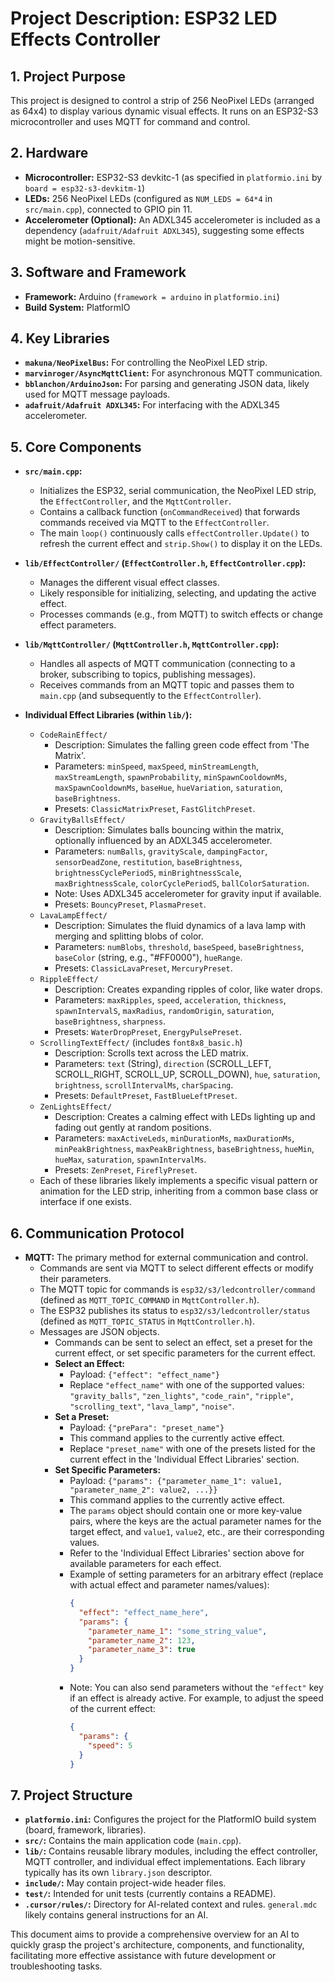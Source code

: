 # Project Description: ESP32 LED Effects Controller

## 1. Project Purpose

This project is designed to control a strip of 256 NeoPixel LEDs (arranged as 64x4) to display various dynamic visual effects. It runs on an ESP32-S3 microcontroller and uses MQTT for command and control.

## 2. Hardware

*   **Microcontroller:** ESP32-S3 devkitc-1 (as specified in `platformio.ini` by `board = esp32-s3-devkitm-1`)
*   **LEDs:** 256 NeoPixel LEDs (configured as `NUM_LEDS = 64*4` in `src/main.cpp`), connected to GPIO pin 11.
*   **Accelerometer (Optional):** An ADXL345 accelerometer is included as a dependency (`adafruit/Adafruit ADXL345`), suggesting some effects might be motion-sensitive.

## 3. Software and Framework

*   **Framework:** Arduino (`framework = arduino` in `platformio.ini`)
*   **Build System:** PlatformIO

## 4. Key Libraries

*   **`makuna/NeoPixelBus`:** For controlling the NeoPixel LED strip.
*   **`marvinroger/AsyncMqttClient`:** For asynchronous MQTT communication.
*   **`bblanchon/ArduinoJson`:** For parsing and generating JSON data, likely used for MQTT message payloads.
*   **`adafruit/Adafruit ADXL345`:** For interfacing with the ADXL345 accelerometer.

## 5. Core Components

*   **`src/main.cpp`:**
    *   Initializes the ESP32, serial communication, the NeoPixel LED strip, the `EffectController`, and the `MqttController`.
    *   Contains a callback function (`onCommandReceived`) that forwards commands received via MQTT to the `EffectController`.
    *   The main `loop()` continuously calls `effectController.Update()` to refresh the current effect and `strip.Show()` to display it on the LEDs.

*   **`lib/EffectController/` (`EffectController.h`, `EffectController.cpp`):**
    *   Manages the different visual effect classes.
    *   Likely responsible for initializing, selecting, and updating the active effect.
    *   Processes commands (e.g., from MQTT) to switch effects or change effect parameters.

*   **`lib/MqttController/` (`MqttController.h`, `MqttController.cpp`):**
    *   Handles all aspects of MQTT communication (connecting to a broker, subscribing to topics, publishing messages).
    *   Receives commands from an MQTT topic and passes them to `main.cpp` (and subsequently to the `EffectController`).

*   **Individual Effect Libraries (within `lib/`):**
    *   `CodeRainEffect/`
        *   Description: Simulates the falling green code effect from 'The Matrix'.
        *   Parameters: `minSpeed`, `maxSpeed`, `minStreamLength`, `maxStreamLength`, `spawnProbability`, `minSpawnCooldownMs`, `maxSpawnCooldownMs`, `baseHue`, `hueVariation`, `saturation`, `baseBrightness`.
        *   Presets: `ClassicMatrixPreset`, `FastGlitchPreset`.
    *   `GravityBallsEffect/`
        *   Description: Simulates balls bouncing within the matrix, optionally influenced by an ADXL345 accelerometer.
        *   Parameters: `numBalls`, `gravityScale`, `dampingFactor`, `sensorDeadZone`, `restitution`, `baseBrightness`, `brightnessCyclePeriodS`, `minBrightnessScale`, `maxBrightnessScale`, `colorCyclePeriodS`, `ballColorSaturation`.
        *   Note: Uses ADXL345 accelerometer for gravity input if available.
        *   Presets: `BouncyPreset`, `PlasmaPreset`.
    *   `LavaLampEffect/`
        *   Description: Simulates the fluid dynamics of a lava lamp with merging and splitting blobs of color.
        *   Parameters: `numBlobs`, `threshold`, `baseSpeed`, `baseBrightness`, `baseColor` (string, e.g., "#FF0000"), `hueRange`.
        *   Presets: `ClassicLavaPreset`, `MercuryPreset`.
    *   `RippleEffect/`
        *   Description: Creates expanding ripples of color, like water drops.
        *   Parameters: `maxRipples`, `speed`, `acceleration`, `thickness`, `spawnIntervalS`, `maxRadius`, `randomOrigin`, `saturation`, `baseBrightness`, `sharpness`.
        *   Presets: `WaterDropPreset`, `EnergyPulsePreset`.
    *   `ScrollingTextEffect/` (includes `font8x8_basic.h`)
        *   Description: Scrolls text across the LED matrix.
        *   Parameters: `text` (String), `direction` (SCROLL_LEFT, SCROLL_RIGHT, SCROLL_UP, SCROLL_DOWN), `hue`, `saturation`, `brightness`, `scrollIntervalMs`, `charSpacing`.
        *   Presets: `DefaultPreset`, `FastBlueLeftPreset`.
    *   `ZenLightsEffect/`
        *   Description: Creates a calming effect with LEDs lighting up and fading out gently at random positions.
        *   Parameters: `maxActiveLeds`, `minDurationMs`, `maxDurationMs`, `minPeakBrightness`, `maxPeakBrightness`, `baseBrightness`, `hueMin`, `hueMax`, `saturation`, `spawnIntervalMs`.
        *   Presets: `ZenPreset`, `FireflyPreset`.
    *   Each of these libraries likely implements a specific visual pattern or animation for the LED strip, inheriting from a common base class or interface if one exists.

## 6. Communication Protocol

*   **MQTT:** The primary method for external communication and control.
    *   Commands are sent via MQTT to select different effects or modify their parameters.
    *   The MQTT topic for commands is `esp32/s3/ledcontroller/command` (defined as `MQTT_TOPIC_COMMAND` in `MqttController.h`).
    *   The ESP32 publishes its status to `esp32/s3/ledcontroller/status` (defined as `MQTT_TOPIC_STATUS` in `MqttController.h`).
    *   Messages are JSON objects.
        *   Commands can be sent to select an effect, set a preset for the current effect, or set specific parameters for the current effect.
        *   **Select an Effect:**
            *   Payload: `{"effect": "effect_name"}`
            *   Replace `"effect_name"` with one of the supported values: `"gravity_balls"`, `"zen_lights"`, `"code_rain"`, `"ripple"`, `"scrolling_text"`, `"lava_lamp"`, `"noise"`.
        *   **Set a Preset:**
            *   Payload: `{"prePara": "preset_name"}`
            *   This command applies to the currently active effect.
            *   Replace `"preset_name"` with one of the presets listed for the current effect in the 'Individual Effect Libraries' section.
        *   **Set Specific Parameters:**
            *   Payload: `{"params": {"parameter_name_1": value1, "parameter_name_2": value2, ...}}`
            *   This command applies to the currently active effect.
            *   The `params` object should contain one or more key-value pairs, where the keys are the actual parameter names for the target effect, and `value1`, `value2`, etc., are their corresponding values.
            *   Refer to the 'Individual Effect Libraries' section above for available parameters for each effect.
            *   Example of setting parameters for an arbitrary effect (replace with actual effect and parameter names/values):
                ```json
                {
                  "effect": "effect_name_here",
                  "params": {
                    "parameter_name_1": "some_string_value",
                    "parameter_name_2": 123,
                    "parameter_name_3": true
                  }
                }
                ```
            *   Note: You can also send parameters without the `"effect"` key if an effect is already active. For example, to adjust the speed of the current effect:
                ```json
                {
                  "params": {
                    "speed": 5
                  }
                }
                ```

## 7. Project Structure

*   **`platformio.ini`:** Configures the project for the PlatformIO build system (board, framework, libraries).
*   **`src/`:** Contains the main application code (`main.cpp`).
*   **`lib/`:** Contains reusable library modules, including the effect controller, MQTT controller, and individual effect implementations. Each library typically has its own `library.json` descriptor.
*   **`include/`:** May contain project-wide header files.
*   **`test/`:** Intended for unit tests (currently contains a README).
*   **`.cursor/rules/`:** Directory for AI-related context and rules. `general.mdc` likely contains general instructions for an AI.

This document aims to provide a comprehensive overview for an AI to quickly grasp the project's architecture, components, and functionality, facilitating more effective assistance with future development or troubleshooting tasks.
